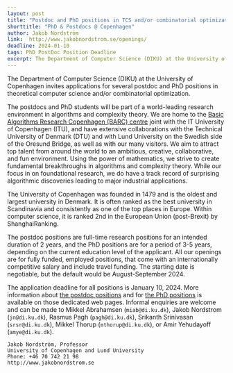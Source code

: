 ```yaml
---
layout: post
title: "Postdoc and PhD positions in TCS and/or combinatorial optimization at University of Copenhagen (deadline Jan 10, 2024)"
shorttitle: "PhD & Postdocs @ Copenhagen"
author: Jakob Nordström
link:  http://www.jakobnordstrom.se/openings/
deadline: 2024-01-10
tags: PhD PostDoc Position Deadline
excerpt: The Department of Computer Science (DIKU) at the University of Copenhagen invites applications for several postdoc and PhD positions in theoretical computer science and/or combinatorial optimization.
---
```


The Department of Computer Science (DIKU) at the University of Copenhagen invites applications for several postdoc and PhD positions in theoretical computer science and/or combinatorial optimization.
 
The postdocs and PhD students will be part of a world-leading research environment in algorithms and complexity theory. We are home to the [Basic Algorithms Research Copenhagen (BARC) centre](https://barc.ku.dk) joint with the IT University of Copenhagen (ITU), and have extensive collaborations with the Technical University of Denmark (DTU) and with Lund University on the Swedish side of the Oresund Bridge, as well as with our many visitors. We aim to attract top talent from around the world to an ambitious, creative, collaborative, and fun environment. Using the power of mathematics, we strive to create fundamental breakthroughs in algorithms and complexity theory. While our focus in on foundational research, we do have a track record of surprising algorithmic discoveries leading to major industrial applications.
 
The University of Copenhagen was founded in 1479 and is the oldest and largest university in Denmark. It is often ranked as the best university in Scandinavia and consistently as one of the top places in Europe. Within computer science, it is ranked 2nd in the European Union (post-Brexit) by ShanghaiRanking.
 
The postdoc positions are full-time research positions for an intended duration of 2 years, and the PhD positions are for a period of 3-5 years, depending on the current education level of the applicant. All our openings are for fully funded, employed positions, that come with an internationally competitive salary and include travel funding. The starting date is negotiable, but the default would be August-September 2024.
 
The application deadline for all positions is January 10, 2024. More information about [the postdoc positions](http://www.jakobnordstrom.se/openings/Postdoc-UCPH-240110.html) and for [the PhD positions](http://www.jakobnordstrom.se/openings/PhD-UCPH-240110.html) is available on those dedicated web pages. Informal enquiries are welcome and can be made to Mikkel Abrahamsen (`miab@di.ku.dk`), Jakob Nordstrom (`jn@di.ku.dk`), Rasmus Pagh (`pagh@di.ku.dk`), Srikanth Srinivasan (`srsr@di.ku.dk`), Mikkel Thorup (`mthorup@di.ku.dk`), or Amir Yehudayoff (`amye@di.ku.dk`).
 


    Jakob Nordström, Professor
    University of Copenhagen and Lund University
    Phone: +46 70 742 21 98
    http://www.jakobnordstrom.se